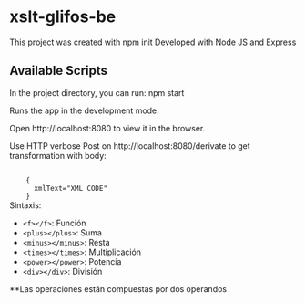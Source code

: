 # xslt-glifos-be
This project was created with npm init
Developed with Node JS and Express

<h2>Available Scripts</h2>

In the project directory, you can run:
npm start

Runs the app in the development mode.
<p>
    Open http://localhost:8080 to view it in the browser.
    </p>

<p>
    Use HTTP verbose Post on http://localhost:8080/derivate to get transformation with body: 
    </p>
<code>
    {
      xmlText="XML CODE"
    }
</code>
Sintaxis:
<ul>
    <li><code>&lt;f&gt;&lt;/f&gt;</code>: Función</li>
    <li><code>&lt;plus&gt;&lt;/plus&gt;</code>: Suma</li>
    <li><code>&lt;minus&gt;&lt;/minus&gt;</code>: Resta</li>
    <li><code>&lt;times&gt;&lt;/times&gt;</code>: Multiplicación</li>
    <li><code>&lt;power&gt;&lt;/power&gt;</code>: Potencia</li>
    <li><code>&lt;div&gt;&lt;/div&gt;</code>: División</li>
</ul>
    <p>**Las operaciones están compuestas por dos operandos</p>


